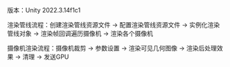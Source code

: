 版本：Unity 2022.3.14f1c1  

渲染管线流程：创建渲染管线资源文件 -> 配置渲染管线资源文件 -> 实例化渲染管线对象 -> 渲染帧回调遍历摄像机 -> 渲染各个摄像机 

摄像机渲染流程：摄像机裁剪 -> 参数设置 -> 渲染可见几何图像 -> 渲染后处理效果 -> 清理 -> 发送GPU 
